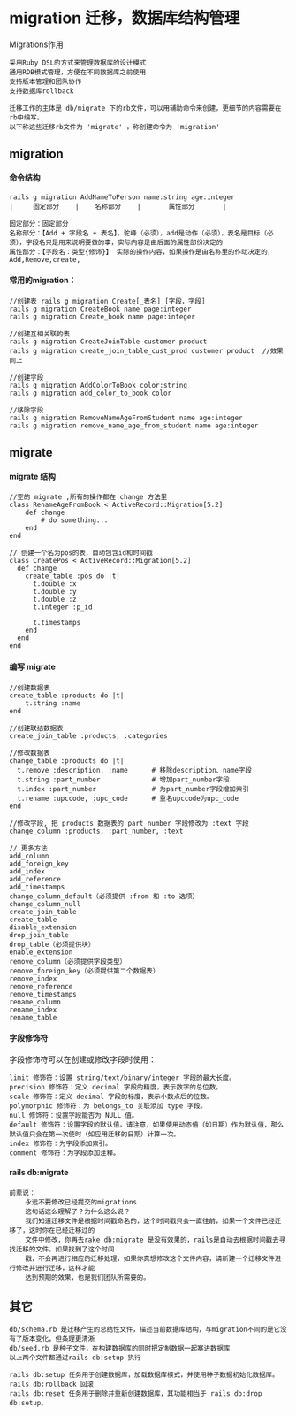 # migration 迁移，数据库结构管理

Migrations作用

	采用Ruby DSL的方式来管理数据库的设计模式
	通用RDB模式管理，方便在不同数据库之前使用
	支持版本管理和团队协作
	支持数据库rollback

	迁移工作的主体是 db/migrate 下的rb文件，可以用辅助命令来创建，更细节的内容需要在rb中编写。
	以下称这些迁移rb文件为 'migrate' ，称创建命令为 'migration'


## migration 

#### 命令结构

	rails g migration AddNameToPerson name:string age:integer
	|     固定部分    |    名称部分    |       属性部分       |

	固定部分：固定部分
	名称部分：【Add + 字段名 + 表名】，驼峰（必须），add是动作（必须），表名是目标（必须），字段名只是用来说明要做的事，实际内容是由后面的属性部份决定的
	属性部分：【字段名：类型{修饰}】 实际的操作内容，如果操作是由名称里的作动决定的，Add,Remove,create,

#### 常用的migration：
	
	//创建表 rails g migration Create[_表名] [字段，字段]
	rails g migration CreateBook name page:integer
	rails g migration Create_book name page:integer

	//创建互相关联的表
	rails g migration CreateJoinTable customer product
	rails g migration create_join_table_cust_prod customer product	//效果同上

	//创建字段
	rails g migration AddColorToBook color:string
	rails g migration add_color_to_book color

	//移除字段
	rails g migration RemoveNameAgeFromStudent name age:integer
	rails g migration remove_name_age_from_student name age:integer

## migrate

#### migrate 结构
	
	//空的 migrate ,所有的操作都在 change 方法里
	class RenameAgeFromBook < ActiveRecord::Migration[5.2]
		def change
			# do something...
		end
	end
	
	// 创建一个名为pos的表，自动包含id和时间戳
	class CreatePos < ActiveRecord::Migration[5.2]
	  def change
	    create_table :pos do |t|
	      t.double :x
	      t.double :y
	      t.double :z
	      t.integer :p_id

	      t.timestamps
	    end
	  end
	end	

#### 编写 migrate
	
	//创建数据表
	create_table :products do |t|
		t.string :name
	end

	//创建联结数据表
	create_join_table :products, :categories

	//修改数据表
	change_table :products do |t|
	  t.remove :description, :name 		# 移除description、name字段
	  t.string :part_number				# 增加part_number字段
	  t.index :part_number				# 为part_number字段增加索引
	  t.rename :upccode, :upc_code		# 重名upccode为upc_code
	end	

	//修改字段, 把 products 数据表的 part_number 字段修改为 :text 字段
	change_column :products, :part_number, :text

	// 更多方法
	add_column
	add_foreign_key
	add_index
	add_reference
	add_timestamps
	change_column_default（必须提供 :from 和 :to 选项）
	change_column_null
	create_join_table
	create_table
	disable_extension
	drop_join_table
	drop_table（必须提供块）
	enable_extension
	remove_column（必须提供字段类型）
	remove_foreign_key（必须提供第二个数据表）
	remove_index
	remove_reference
	remove_timestamps
	rename_column
	rename_index
	rename_table

#### 字段修饰符

字段修饰符可以在创建或修改字段时使用：

	limit 修饰符：设置 string/text/binary/integer 字段的最大长度。
	precision 修饰符：定义 decimal 字段的精度，表示数字的总位数。
	scale 修饰符：定义 decimal 字段的标度，表示小数点后的位数。
	polymorphic 修饰符：为 belongs_to 关联添加 type 字段。
	null 修饰符：设置字段能否为 NULL 值。
	default 修饰符：设置字段的默认值。请注意，如果使用动态值（如日期）作为默认值，那么默认值只会在第一次使时（如应用迁移的日期）计算一次。
	index 修饰符：为字段添加索引。
	comment 修饰符：为字段添加注释。

#### rails db:migrate

	前辈说：
		永远不要修改已经提交的migrations
		这句话这么理解了？为什么这么说？
		我们知道迁移文件是根据时间戳命名的，这个时间戳只会一直往前，如果一个文件已经迁移了，这时你在已经迁移过的
		文件中修改，你再去rake db:migrate 是没有效果的，rails是自动去根据时间戳去寻找迁移的文件，如果找到了这个时间
		戳，不会再进行相应的迁移处理，如果你真想修改这个文件内容，请新建一个迁移文件进行修改并进行迁移，这样才能
		达到预期的效果，也是我们团队所需要的。





## 其它

	db/schema.rb 是迁移产生的总结性文件，描述当前数据库结构，与migration不同的是它没有了版本变化，但条理更清淅
	db/seed.rb 是种子文件，在构建数据库的同时把定制数据一起塞进数据库
	以上两个文件都通过rails db:setup 执行

	rails db:setup 任务用于创建数据库，加载数据库模式，并使用种子数据初始化数据库。
	rails db:rollback 回滚
	rails db:reset 任务用于删除并重新创建数据库，其功能相当于 rails db:drop db:setup。